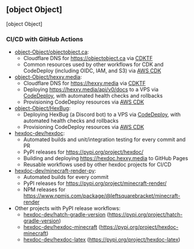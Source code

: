 ## [object Object]

[object Object]

### CI/CD with GitHub Actions

* [object-Object/objectobject.ca](https://github.com/object-Object/objectobject.ca):
  * Cloudflare DNS for https://objectobject.ca via [CDKTF](https://developer.hashicorp.com/terraform/cdktf)
  * Common resources used by other workflows for CDK and CodeDeploy (including OIDC, IAM, and S3) via [AWS CDK](https://docs.aws.amazon.com/cdk/v2/guide/home.html)
* [object-Object/hexxy.media](https://github.com/object-Object/hexxy.media):
  * Cloudflare DNS for https://hexxy.media via [CDKTF](https://developer.hashicorp.com/terraform/cdktf)
  * Deploying https://hexxy.media/api/v0/docs to a VPS via [CodeDeploy](https://docs.aws.amazon.com/codedeploy/latest/userguide/welcome.html), with automated health checks and rollbacks
  * Provisioning CodeDeploy resources via [AWS CDK](https://docs.aws.amazon.com/cdk/v2/guide/home.html)
* [object-Object/HexBug](https://github.com/object-Object/HexBug):
  * Deploying HexBug (a Discord bot) to a VPS via [CodeDeploy](https://docs.aws.amazon.com/codedeploy/latest/userguide/welcome.html), with automated health checks and rollbacks
  * Provisioning CodeDeploy resources via [AWS CDK](https://docs.aws.amazon.com/cdk/v2/guide/home.html)
* [hexdoc-dev/hexdoc](https://github.com/hexdoc-dev/hexdoc):
  * Automated builds and unit/integration testing for every commit and PR
  * PyPI releases for https://pypi.org/project/hexdoc/
  * Building and deploying https://hexdoc.hexxy.media to GitHub Pages
  * Reusable workflows used by other hexdoc projects for CI/CD
* [hexdoc-dev/minecraft-render-py](https://github.com/hexdoc-dev/minecraft-render-py):
  * Automated builds for every commit
  * PyPI releases for https://pypi.org/project/minecraft-render/
  * NPM releases for https://www.npmjs.com/package/@leftsquarebracket/minecraft-render
* Other projects with PyPI release workflows:
  * [hexdoc-dev/hatch-gradle-version](https://github.com/hexdoc-dev/hatch-gradle-version) (https://pypi.org/project/hatch-gradle-version)
  * [hexdoc-dev/hexdoc-minecraft](https://github.com/hexdoc-dev/hexdoc-minecraft) (https://pypi.org/project/hexdoc-minecraft)
  * [hexdoc-dev/hexdoc-latex](https://github.com/hexdoc-dev/hexdoc-latex) (https://pypi.org/project/hexdoc-latex)
